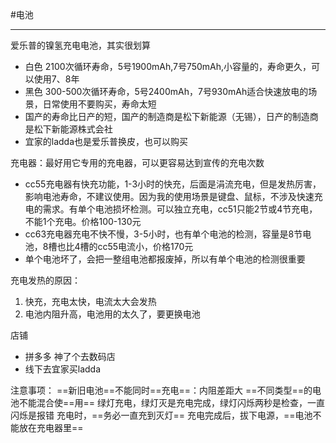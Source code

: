 #电池 

---
爱乐普的镍氢充电电池，其实很划算
- 白色 2100次循环寿命，5号1900mAh,7号750mAh,小容量的，寿命更久，可以使用7、8年
- 黑色 300-500次循环寿命，5号2400mAh，7号930mAh适合快速放电的场景，日常使用不要购买，寿命太短
- 国产的寿命比日产的短，国产的制造商是松下新能源（无锡），日产的制造商是松下新能源株式会社
- 宜家的ladda也是爱乐普换皮，也可以购买
	
充电器：最好用它专用的充电器，可以更容易达到宣传的充电次数
- cc55充电器有快充功能，1-3小时的快充，后面是涓流充电，但是发热厉害，影响电池寿命，不建议使用。因为我的使用场景是键盘、鼠标，不涉及快速充电的需求。有单个电池损坏检测。可以独立充电，cc51只能2节或4节充电，不能1个充电。价格100-130元
- cc63充电器充电不快不慢，3-5小时，也有单个电池的检测，容量是8节电池，8槽也比4槽的cc55电流小，价格170元
- 单个电池坏了，会把一整组电池都报废掉，所以有单个电池的检测很重要
	
充电发热的原因：
1. 快充，充电太快，电流太大会发热
2. 电池内阻升高，电池用的太久了，要更换电池
	
店铺
-  拼多多  神了个去数码店  
- 线下去宜家买ladda

注意事项：
	==新旧电池==不能同时==充电==：内阻差距大
	==不同类型==的电池不能混合使==用==
	绿灯充电，绿灯灭是充电完成，绿灯闪烁两秒是检查，一直闪烁是报错
	充电时，==务必一直充到灭灯==
	充电完成后，拔下电源，==电池不能放在充电器里==
	